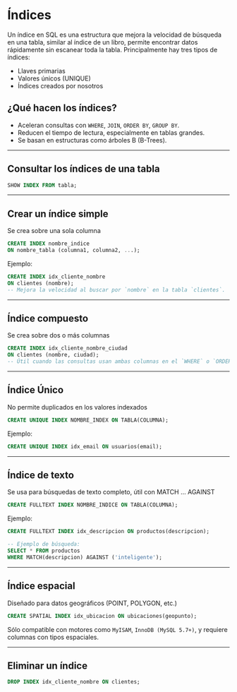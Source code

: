 # **Índices**

Un índice en SQL es una estructura que mejora la velocidad de búsqueda en una tabla, similar al índice de un libro, permite encontrar datos rápidamente sin escanear toda la tabla.
Principalmente hay tres tipos de índices:
* Llaves primarias
* Valores únicos (UNIQUE)
* Índices creados por nosotros 


## ¿Qué hacen los índices?

- Aceleran consultas con `WHERE`, `JOIN`, `ORDER BY`, `GROUP BY`.
- Reducen el tiempo de lectura, especialmente en tablas grandes.
- Se basan en estructuras como árboles B (B-Trees).

---

## Consultar los índices de una tabla

```sql
SHOW INDEX FROM tabla;
```

---

## Crear un índice simple

Se crea sobre una sola columna	
```sql
CREATE INDEX nombre_indice
ON nombre_tabla (columna1, columna2, ...);
```
Ejemplo:
```sql
CREATE INDEX idx_cliente_nombre
ON clientes (nombre);
-- Mejora la velocidad al buscar por `nombre` en la tabla `clientes`.
```

---

## Índice compuesto

Se crea sobre dos o más columnas
```sql
CREATE INDEX idx_cliente_nombre_ciudad
ON clientes (nombre, ciudad);
-- Útil cuando las consultas usan ambas columnas en el `WHERE` o `ORDER BY`.
```

---

## Índice Único

No permite duplicados en los valores indexados	
```sql
CREATE UNIQUE INDEX NOMBRE_INDEX ON TABLA(COLUMNA);
```
Ejemplo:
```sql
CREATE UNIQUE INDEX idx_email ON usuarios(email);
```

---

## Índice de texto

Se usa para búsquedas de texto completo, útil con MATCH ... AGAINST
```sql
CREATE FULLTEXT INDEX NOMBRE_INDICE ON TABLA(COLUMNA);
```
Ejemplo:
```sql
CREATE FULLTEXT INDEX idx_descripcion ON productos(descripcion);

-- Ejemplo de búsqueda:
SELECT * FROM productos
WHERE MATCH(descripcion) AGAINST ('inteligente');
```

---

## Índice espacial 

Diseñado para datos geográficos (POINT, POLYGON, etc.)
```sql
CREATE SPATIAL INDEX idx_ubicacion ON ubicaciones(geopunto);
```
Sólo compatible con motores como `MyISAM`, `InnoDB (MySQL 5.7+)`, y requiere columnas con tipos espaciales.

---

## Eliminar un índice 

```sql
DROP INDEX idx_cliente_nombre ON clientes;
```

